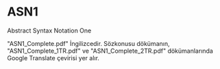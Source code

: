 # ASN1
Abstract Syntax Notation One

"ASN1_Complete.pdf" İngilizcedir. Sözkonusu dökümanın, "ASN1_Complete_1TR.pdf" ve "ASN1_Complete_2TR.pdf" dökümanlarında Google Translate çevirisi yer alır.
